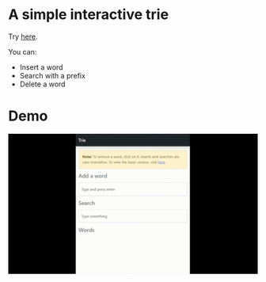 # A simple interactive trie

Try [here](https://partd.github.io/trie/).

You can:
- Insert a word
- Search with a prefix
- Delete a word

# Demo
![alt-text](trie.gif)